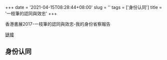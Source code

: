 +++
date = '2021-04-15T08:28:44+08:00'
slug = ''
tags = ['身份认同']
title = '一枝筆的認同與效忠'
+++

香港書展2017-一枝筆的認同與效忠-我的身份省察報告

[链接](https://www.youtube.com/watch?v=zkiz2D6z_0Y&t=1100s)

## 身份认同
